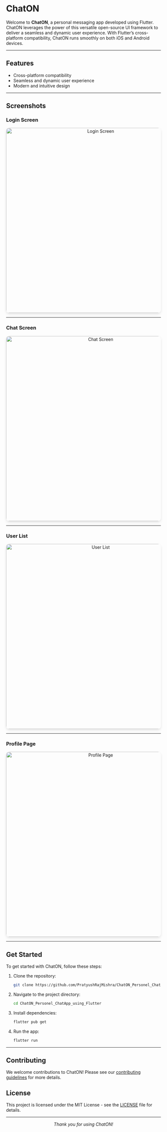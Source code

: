 # ChatON

Welcome to **ChatON**, a personal messaging app developed using Flutter. ChatON leverages the power of this versatile open-source UI framework to deliver a seamless and dynamic user experience. With Flutter’s cross-platform compatibility, ChatON runs smoothly on both iOS and Android devices.

---

## Features

- Cross-platform compatibility
- Seamless and dynamic user experience
- Modern and intuitive design

---

## Screenshots

### Login Screen

<div align="center">
    <img src="https://github.com/PratyushRajMishra/ChatON_Personel_ChatApp_using_Flutter/blob/main/assets/screenshots/LoginPage.jpeg" alt="Login Screen" width="600" style="border-radius: 10px; box-shadow: 0 4px 8px rgba(0, 0, 0, 0.1);">
</div>

---

### Chat Screen

<div align="center">
    <img src="https://github.com/PratyushRajMishra/ChatON_Personel_ChatApp_using_Flutter/blob/main/assets/screenshots/ChatScreenPage.jpeg" alt="Chat Screen" width="600" style="border-radius: 10px; box-shadow: 0 4px 8px rgba(0, 0, 0, 0.1);">
</div>

---

### User List

<div align="center">
    <img src="https://github.com/PratyushRajMishra/ChatON_Personel_ChatApp_using_Flutter/blob/main/assets/screenshots/UserlistPage.jpeg" alt="User List" width="600" style="border-radius: 10px; box-shadow: 0 4px 8px rgba(0, 0, 0, 0.1);">
</div>

---

### Profile Page

<div align="center">
    <img src="https://github.com/PratyushRajMishra/ChatON_Personel_ChatApp_using_Flutter/blob/main/assets/screenshots/ProfilePage.jpeg" alt="Profile Page" width="600" style="border-radius: 10px; box-shadow: 0 4px 8px rgba(0, 0, 0, 0.1);">
</div>

---

## Get Started

To get started with ChatON, follow these steps:

1. Clone the repository:
    ```sh
    git clone https://github.com/PratyushRajMishra/ChatON_Personel_ChatApp_using_Flutter.git
    ```
2. Navigate to the project directory:
    ```sh
    cd ChatON_Personel_ChatApp_using_Flutter
    ```
3. Install dependencies:
    ```sh
    flutter pub get
    ```
4. Run the app:
    ```sh
    flutter run
    ```

---

## Contributing

We welcome contributions to ChatON! Please see our [contributing guidelines](CONTRIBUTING.md) for more details.

## License

This project is licensed under the MIT License - see the [LICENSE](LICENSE) file for details.

---

<div align="center">
    <em>Thank you for using ChatON!</em>
</div>
